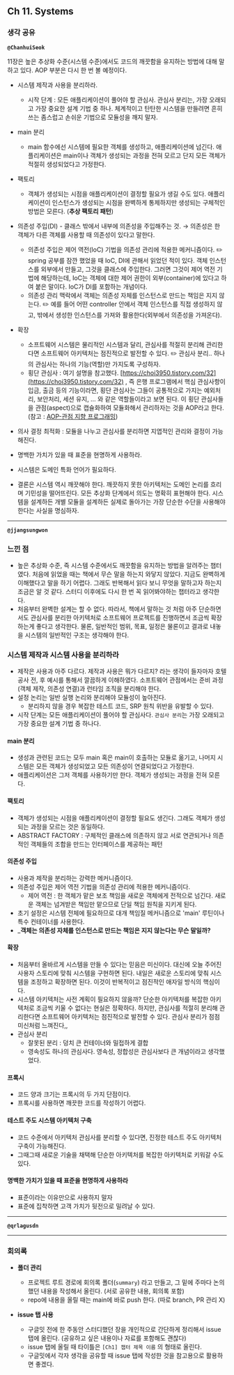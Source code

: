 ## **Ch 11. Systems**

### **생각 공유**

**`@ChanhuiSeok`**

11장은 높은 추상화 수준(시스템 수준)에서도 코드의 깨끗함을 유지하는 방법에 대해 말하고 있다. AOP 부분은 다시 한 번 볼 예정이다.

- 시스템 제작과 사용을 분리하라.
    - 시작 단계 : 모든 애플리케이션이 풀어야 할 관심사. 관심사 분리는, 가장 오래되고 가장 중요한 설계 기법 중 하나.
    체계적이고 탄탄한 시스템을 만들려면 흔히 쓰는 좀스럽고 손쉬운 기법으로 모듈성을 깨지 말자.

- main 분리
    - main 함수에선 시스템에 필요한 객체를 생성하고, 애플리케이션에 넘긴다. 애플리케이션은 main이나 객체가 생성되는 과정을 전혀 모르고 단지 모든 객체가 적절히 생성되었다고 가정한다.
    
- 팩토리
    - 객체가 생성되는 시점을 애플리케이션이 결정할 필요가 생길 수도 있다. 애플리케이션이 인스턴스가 생성되는 시점을 완벽하게 통제하지만 생성되는 구체적인 방법은 모른다. (****추상 팩토리 패턴****)
    
- 의존성 주입(DI) - 클래스 밖에서 내부에 의존성을 주입해주는 것. → 의존성은 한 객체가 다른 객체를 사용할 때 의존성이 있다고 말한다.
    - 의존성 주입은 제어 역전(IoC) 기법을 의존성 관리에 적용한 메커니즘이다. ✏️ spring 공부를 잠깐 했었을 때 IoC, DI에 관해서 읽었던 적이 있다. 객체 인스턴스를 외부에서 만들고, 그것을 클래스에 주입한다. 그러면 그것이 제어 역전 기법에 해당하는데, IoC는 객체에 대한 제어 권한이 외부(container)에 있다고 하여 붙은 말이다. IoC가 DI를 포함하는 개념이다.
    - 의존성 관리 맥락에서 객체는 의존성 자체를 인스턴스로 만드는 책임은 지지 않는다. ✏️ 예를 들어 어떤 controller 안에서 객체 인스턴스를 직접 생성하지 않고, 밖에서 생성한 인스턴스를 가져와 활용한다(외부에서 의존성을 가져온다).
    
- 확장
    - 소프트웨어 시스템은 물리적인 시스템과 달리, 관심사를 적절히 분리해 관리한다면 소프트웨어 아키텍처는 점진적으로 발전할 수 있다.
    ✏️ 관심사 분리.. 하나의 관심사는 하나의 기능(역할)만 가지도록 구성하자.
    - 횡단 관심사 : 여기 설명을 참고했다. [https://choi3950.tistory.com/32](https://choi3950.tistory.com/32) , 즉 은행 프로그램에서 핵심 관심사항이 입금, 출금 등의 기능이라면, 횡단 관심사는 그들이 공통적으로 가지는 예외처리, 보안처리, 세션 유지, … 와 같은 역할들이라고 보면 된다. 이 횡단 관심사들을 관점(aspect)으로 캡슐화하여 모듈화해서 관리하자는 것을 AOP라고 한다. (참고 : [AOP-관점 지향 프로그래밍](https://ko.wikipedia.org/wiki/관점_지향_프로그래밍))
    
- 의사 결정 최적화 : 모듈을 나누고 관심사를 분리하면 지엽적인 관리와 결정이 가능해진다.
- 명백한 가치가 있을 때 표준을 현명하게 사용하라.
- 시스템은 도메인 특화 언어가 필요하다.
- 결론은 시스템 역시 깨끗해야 한다. 깨끗하지 못한 아키텍처는 도메인 논리를 흐리며 기민성을 떨어뜨린다. 모든 추상화 단계에서 의도는 명확히 표현해야 한다. 시스템을 설계하든 개별 모듈을 설계하든 실제로 돌아가는 가장 단순한 수단을 사용해야 한다는 사실을 명심하자.

---

**`@jjangsungwon`** 

### 느낀 점
- 높은 추상화 수준, 즉 시스템 수준에서도 깨끗함을 유지하는 방법을 알려주는 챕터였다. 처음에 읽었을 때는 책에서 무슨 말을 하는지 와닿지 않았다. 지금도 완벽하게 이해했다고 말을 하기 어렵다. 그래도 반복해서 읽다 보니 무엇을 말하고자 하는지 조금은 알 것 같다. 스터디 이후에도 다시 한 번 꼭 읽어봐야하는 챕터라고 생각한다.
- 처음부터 완벽한 설계는 할 수 없다. 따라서, 책에서 말하는 것 처럼 아주 단순하면서도 관심사를 분리한 아키텍처로 소프트웨어 프로젝트를 진행하면서 조금씩 확장하는게 좋다고 생각한다. 물론, 일반적인 범위, 목표, 일정은 물론이고 결과로 내놓을 시스템의 일반적인 구조는 생각해야 한다.

### 시스템 제작과 시스템 사용을 분리하라
- 제작은 사용과 아주 다르다. 제작과 사용은 뭐가 다르지? 라는 생각이 들자마자 호텔 공사 전, 후 예시를 통해서 깔끔하게 이해하였다. 소프트웨어 관점에서는 준비 과정(객체 제작, 의존성 연결)과 런타임 조직을 분리해야 한다.
- 설정 논리는 일반 실행 논리와 분리해야 모듈성이 높아진다.
  - 분리하지 않을 경우 복잡한 테스트 코드, SRP 원칙 위반을 유발할 수 있다.
- 시작 단계는 모든 애플리케이션이 풀어야 할 관심사다. `관심사 분리`는 가장 오래되고 가장 중요한 설계 기법 중 하나다.

#### main 분리
- 생성과 관련된 코드는 모두 main 혹은 main이 호출하는 모듈로 옮기고, 나머지 시스템은 모든 객체가 생성되었고 모든 의존성이 연결되었다고 가정한다.
- 애플리케이션은 그저 객체를 사용하기만 한다. 객체가 생성되는 과정을 전혀 모른다.

#### 팩토리
- 객체가 생성되는 시점을 애플리케이션이 결정할 필요도 생긴다. 그래도 객체가 생성되는 과정을 모르는 것은 동일하다.
- ABSTRACT FACTORY : 구체적인 클래스에 의존하지 않고 서로 연관되거나 의존적인 객체들의 조합을 만드는 인터페이스를 제공하는 패턴

#### 의존성 주입
- 사용과 제작을 분리하는 강력한 메커니즘이다.
- 의존성 주입은 제어 역전 기법을 의존성 관리에 적용한 메커니즘이다.
  - 제어 역전 : 한 객체가 맡은 보조 책임을 새로운 객체에게 전적으로 넘긴다. 새로운 객체는 넘겨받은 책임만 맡으므로 단일 책임 원칙을 지키게 된다.
- 초기 설정은 시스템 전체에 필요하므로 대개 책임질 메커니즘으로 'main' 루틴이나 특수 컨테이너를 사용한다.
- _**객체는 의존성 자체를 인스턴스로 만드는 책임은 지지 않는다는 무슨 말일까?**

#### 확장
- 처음부터 올바르게 시스템을 만들 수 있다는 믿음은 미신이다. 대신에 오늘 주어진 사용자 스토리에 맞춰 시스템을 구현하면 된다. 내일은 새로운 스토리에 맞춰 시스템을 조정하고 확장하면 된다. 이것이 반복적이고 점진적인 애자일 방식의 핵심이다.
- 시스템 아키텍처는 사전 계획이 필요하지 않을까? 단순한 아키텍처를 복잡한 아키텍처로 조금씩 키울 수 없다는 현실은 정확하다. 하지만, 관심사를 적절히 분리해 관리한다면 소프트웨어 아키텍처는 점진적으로 발전할 수 있다. 관심사 분리가 점점 미신처럼 느껴진다,,
- 관심사 분리
  - 잘못된 분리 : 덩치 큰 컨테이너와 밀접하게 결합
  - 영속성도 하나의 관심사다. 영속성, 정합성은 관심사보다 큰 개념이라고 생각했었다.
 
#### 프록시
- 코드 양과 크기는 프록시의 두 가지 단점이다.
- 프록시를 사용하면 깨끗한 코드를 작성하기 어렵다.

#### 테스트 주도 시스템 아키텍처 구축
- 코드 수준에서 아키텍처 관심사를 분리할 수 있다면, 진정한 테스트 주도 아키텍처 구축이 가능해진다.
- 그때그때 새로운 기술을 채택해 단순한 아키텍처를 복잡한 아키텍처로 키워갈 수도 있다.

#### 명백한 가치가 있을 때 표준을 현명하게 사용하라
- 표준이라는 이유만으로 사용하지 말자
- 표준에 집착하면 고객 가치가 뒷전으로 밀려날 수 있다.
---

**`@qrlagusdn`** 

---

### **회의록**

- **폴더 관리**
  - 프로젝트 루트 경로에 회의록 폴더(`summary`) 라고 만들고, 그 밑에 주마다 논의했던 내용을 작성해서 올린다. (서로 공유한 내용, 회의록 포함)
  - repo에 내용을 올릴 때는 main에 바로 push 한다. (따로 branch, PR 관리 X)

- **issue 탭 사용**
  - 구글밋 전에 한 주동안 스터디했던 장을 개인적으로 간단하게 정리해서 issue 탭에 올린다. (공유하고 싶은 내용이나 자료를 포함해도 괜찮다)
  - issue 탭에 올릴 때 타이틀은 `[Ch1] 챕터 제목 이름` 의 형태로 올린다.
  - 구글밋에서 각자 생각을 공유할 때 issue 탭에 작성한 것을 참고용으로 활용하면 좋겠다.
